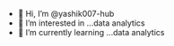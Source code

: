 - 👋 Hi, I’m @yashik007-hub
- 👀 I’m interested in ...data analytics
- 🌱 I’m currently learning ...data analytics

<!---
yashik007-hub/yashik007-hub is a ✨ special ✨ repository because its `README.md` (this file) appears on your GitHub profile.
You can click the Preview link to take a look at your changes.
--->
